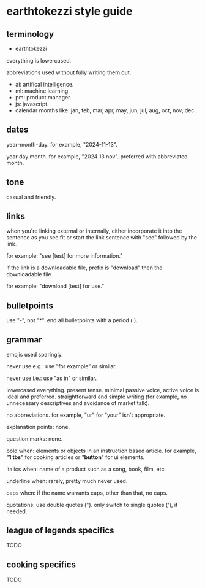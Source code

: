 # earthtokezzi style guide

## terminology

- earthtokezzi

everything is lowercased.

abbreviations used without fully writing them out: 
- ai: artifical intelligence.
- ml: machine learning.
- pm: product manager.
- js: javascript.
- calendar months like: jan, feb, mar, apr, may, jun, jul, aug, oct, nov, dec.

## dates

year-month-day. for example, "2024-11-13".

year day month. for example, "2024 13 nov". preferred with abbreviated month.

## tone

casual and friendly.

## links

when you're linking external or internally, either incorporate it into the sentence as you see fit or start the link sentence with "see" followed by the link.

for example: "see [test] for more information."

if the link is a downloadable file, prefix is "download" then the downloadable file. 

for example: "download [test] for use."

## bulletpoints

use "-", not "*".
end all bulletpoints with a period (.).

## grammar

emojis used sparingly.

never use e.g.: use "for example" or similar. 

never use i.e.: use "as in" or similar.

lowercased everything. present tense. minimal passive voice, active voice is ideal and preferred. straightforward and simple writing (for example, no unnecessary descriptives and avoidance of market talk).

no abbreviations. for example, "ur" for "your" isn't appropriate. 

explanation points: none. 

question marks: none.

bold when: elements or objects in an instruction based article. for example, "**1 tbs**" for cooking articles or "**button**" for ui elements.

italics when: name of a product such as a song, book, film, etc.

underline when: rarely, pretty much never used.

caps when: if the name warrants caps, other than that, no caps.

quotations: use double quotes ("). only switch to single quotes ('), if needed.

## league of legends specifics

TODO

## cooking specifics

TODO

